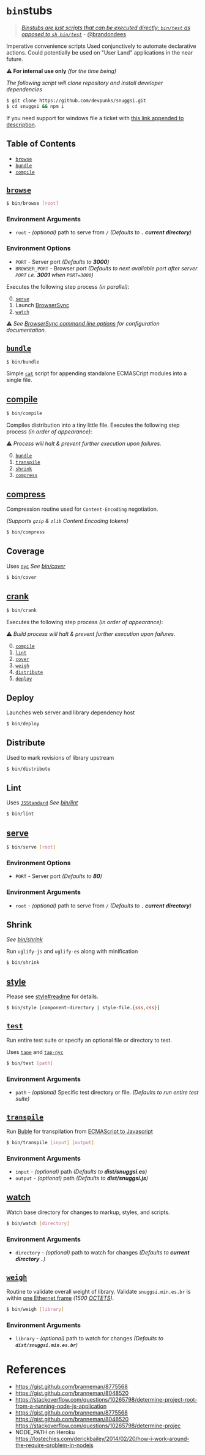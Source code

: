 # `bin`stubs

  > _[Binstubs are just scripts that can be executed directly: `bin/test` as opposed to `sh bin/test`](https://github.com/devpunks/snuggsi/pull/175#issuecomment-405039811)_ - [@brandondees](https://github.com/brandondees)

  Imperative convenience scripts Used conjunctively to automate declarative actions.
  Could potentially be used on "User Land" applications in the near future.

  **⚠️ For internal use only** _(for the time being)_
  
  _The following script will clone repository and install developer dependencies_

```bash
$ git clone https://github.com/devpunks/snuggsi.git
$ cd snuggsi && npm i
```


If you need support for windows file a ticket with [this link appended to description](http://tldp.org/LDP/abs/html/dosbatch.html).


## Table of Contents

  - [`browse`](#browse)
  - [`bundle`](#bundle)
  - [`compile`](#compile)


## [`browse`](browse)

```bash
$ bin/browse [root]
```


### Environment Arguments

  - `root` - _(optional)_ path to serve from `/` _(Defaults to **`.` current directory**)_


### Environment Options

  - `PORT` - Server port _(Defaults to **3000**)_
  - `BROWSER_PORT` - Browser port _(Defaults to next available port after server `PORT` i.e. **3001** when `PORT=3000`)_

  Executes the following step process _(in parallel)_:

  0. [`serve`](#serve)
  1. Launch [BrowserSync](https:/browsersync.io)
  2. [`watch`](#watch)

  ⚠️  _See [BrowserSync command line options](https://browsersync.io/docs/options) for configuration documentation._



## [`bundle`](bundle)

```bash
$ bin/bundle
```

  Simple [`cat`](https://en.wikipedia.org/wiki/Cat_(Unix)) script for appending standalone ECMASCript modules into a single file.


## [compile](compile)

```bash
$ bin/compile
```

  Compiles distribution into a tiny little file.
  Executes the following step process _(in order of appearance)_:

  ⚠️  _Process will halt & prevent further execution upon failures._

  0. [`bundle`](#bundle)
  1. [`transpile`](#transpile)
  2. [`shrink`](#shrink)
  3. [`compress`](#compress)


## [compress](compress)

Compression routine used for `Content-Encoding`
negotiation.

_(Supports `gzip` & `zlib` Content Encoding tokens)_
```bash
$ bin/compress
```


## Coverage

Uses
[`nyc`](https://github.com/istanbuljs/nyc)
_See [bin/cover](cover)_

```bash
$ bin/cover
```


## [crank](crank)

```bash
$ bin/crank
```


  Executes the following step process _(in order of appearance)_:

  ⚠️  _Build process will halt & prevent further execution upon failures._

  0. [`compile`](#compile)
  1. [`lint`](#lint)
  2. [`cover`](#coverage)
  3. [`weigh`](#weigh)
  4. [`distribute`](#distribute)
  5. [`deploy`](#deploy)


## Deploy

Launches web server and library dependency host

```bash
$ bin/deploy
```


## Distribute

Used to mark revisions of library upstream

```bash
$ bin/distribute
```


## Lint

Uses
[`JSStandard`](https://github.com/feross/standard)
_See [bin/lint](lint)_

```bash
$ bin/lint
```


## [serve](serve)

```bash
$ bin/serve [root]
```


### Environment Options

  - `PORT` - Server port _(Defaults to **80**)_


### Environment Arguments

  - `root` - _(optional)_ path to serve from `/` _(Defaults to **`.` current directory**)_


## Shrink

_See [bin/shrink](shrink)_

Run `uglify-js` and `uglify-es` along with minification
```bash
$ bin/shrink
```


## [style](style)

Please see [style#readme](/style#readme) for details.
```bash
$ bin/style [component-directory | style-file.{sss,css}]
```


## [`test`](test)


  Run entire test suite or specify an optional file or directory to test.

  Uses [`tape`](https://github.com/substack/tape)
  and [`tap-nyc`](https://github.com/MegaArman/tap-nyc)

```bash
$ bin/test [path]
```


### Environment Arguments

  - `path` - _(optional)_ Specific test directory or file. _(Defaults to run entire test suite)_


## [`transpile`](transpile)

  Run [Buble](https://buble.surge.sh) for transpilation from [ECMAScript to Javascript](https://stackoverflow.com/questions/912479/what-is-the-difference-between-javascript-and-ecmascript)

```bash
$ bin/transpile [input] [output]
```


### Environment Arguments

  - `input`  - _(optional)_ path _(Defaults to **dist/snuggsi.es**)_
  - `output` - _(optional)_ path _(Defaults to **dist/snuggsi.js**)_


## [watch](watch)

  Watch base directory for changes to markup, styles, and scripts.


```bash
$ bin/watch [directory]
```


### Environment Arguments

  - `directory` - _(optional)_ path to watch for changes _(Defaults to **current directory `.`**)_


## [`weigh`](weigh)

Routine to validate overall weight of library.
Validate `snuggsi.min.es.br` is within
[one Ethernet frame](https://en.wikipedia.org/wiki/Ethernet_frame)
_(1500 [OCTETS](https://en.wikipedia.org/wiki/Octet_(computing)))_.

```bash
$ bin/weigh [library]
```


### Environment Arguments

  - `library` - _(optional)_ path to watch for changes _(Defaults to **`dist/snuggsi.min.es.br`**)_



# References

  - https://gist.github.com/branneman/8775568
  - https://gist.github.com/branneman/8048520
  - https://stackoverflow.com/questions/10265798/determine-project-root-from-a-running-node-js-application
  - https://gist.github.com/branneman/8775568 https://gist.github.com/branneman/8048520 https://stackoverflow.com/questions/10265798/determine-projec
  - NODE_PATH on Heroku https://lostechies.com/derickbailey/2014/02/20/how-i-work-around-the-require-problem-in-nodejs
